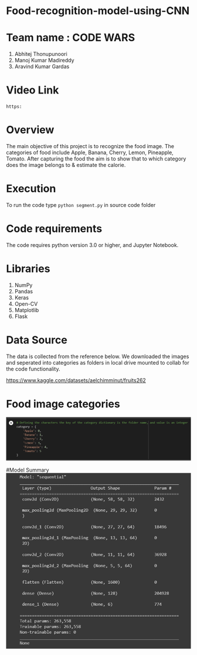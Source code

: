 # Food-recognition-model-using-CNN

# Team name : CODE WARS

1. Abhitej Thonupunoori
2. Manoj Kumar Madireddy
3. Aravind Kumar Gardas

# Video Link
```
https:
```
# Overview
The main objective of this project is to recognize the food image. The categories of food include Apple, Banana, Cherry, Lemon, Pineapple, Tomato. After capturing the food the aim is to show that to which category does the image belongs to & estimate the calorie.

# Execution
To run the code type ```python segment.py``` in source code folder

# Code requirements
The code requires python version 3.0 or higher, and Jupyter Notebook.

# Libraries
1. NumPy
2. Pandas
3. Keras
4. Open-CV
5. Matplotlib
6. Flask

# Data Source

The data is collected from the reference below. We downloaded the images and seperated into categories as folders in local drive mounted to collab for the code functionality.

https://www.kaggle.com/datasets/aelchimminut/fruits262 

# Food image categories
![](documentation%20images/Categories.png)

#Model Summary
![](documentation%20images/modelsummary.png)

